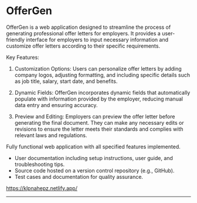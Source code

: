 # OfferGen

OfferGen is a web application designed to streamline the process of generating professional offer letters for employers. It provides a user-friendly interface for employers to input necessary information and customize offer letters according to their specific requirements. 

Key Features:

1. Customization Options: Users can personalize offer letters by adding company logos, adjusting formatting, and including specific details such as job title, salary, start date, and benefits.

2. Dynamic Fields: OfferGen incorporates dynamic fields that automatically populate with information provided by the employer, reducing manual data entry and ensuring accuracy.

3.  Preview and Editing: Employers can preview the offer letter before generating the final document. They can make any necessary edits or revisions to ensure the letter meets their standards and complies with relevant laws and regulations.

 Fully functional web application with all specified features implemented.
- User documentation including setup instructions, user guide, and troubleshooting tips.
- Source code hosted on a version control repository (e.g., GitHub).
- Test cases and documentation for quality assurance.

https://klpnahepz.netlify.app/

***********************************************************************************************************************************************************************************************************************
